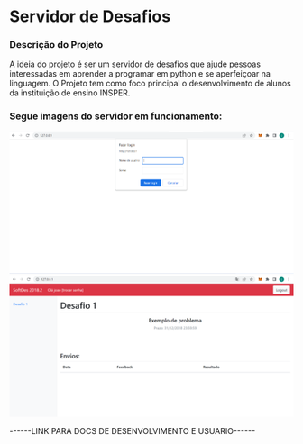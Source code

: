 # Servidor de Desafios   

### Descrição do Projeto

A ideia do projeto é ser um servidor de desafios que ajude pessoas interessadas em aprender a programar em python e se aperfeiçoar na linguagem. 
O Projeto tem como foco principal o desenvolvimento de alunos da instituição de ensino INSPER.

### Segue imagens do servidor em funcionamento:
![Alt text](screen1.png?raw=true "Optional Title")
![Alt text](screen2.png?raw=true "Optional Title")

------LINK PARA DOCS DE DESENVOLVIMENTO E USUARIO------
